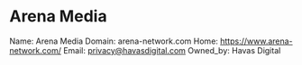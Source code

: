 
# Arena Media

Name: Arena Media
Domain: arena-network.com
Home: https://www.arena-network.com/
Email: privacy@havasdigital.com
Owned_by: Havas Digital
